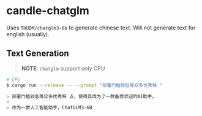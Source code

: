 # candle-chatglm

Uses `THUDM/chatglm3-6b` to generate chinese text. Will not generate text for english (usually).

## Text Generation

> **NOTE**: `chatglm` support only CPU

```bash
# CPU
$ cargo run --release -- --prompt "部署门槛较低等众多优秀特 "

> 部署门槛较低等众多优秀特 点，使得其成为了一款备受欢迎的AI助手。
> 
> 作为一款人工智能助手，ChatGLM3-6B
```
